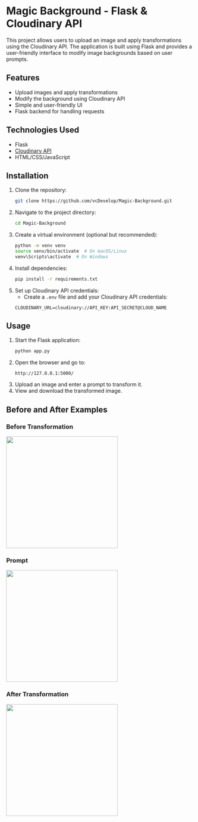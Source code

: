 # Magic Background - Flask & Cloudinary API

This project allows users to upload an image and apply transformations using the Cloudinary API. The application is built using Flask and provides a user-friendly interface to modify image backgrounds based on user prompts.

## Features
- Upload images and apply transformations
- Modify the background using Cloudinary API
- Simple and user-friendly UI
- Flask backend for handling requests

## Technologies Used
- Flask
- [Cloudinary API](https://cloudinary.com/documentation/django_image_and_video_upload)
- HTML/CSS/JavaScript

## Installation

1. Clone the repository:
   ```bash
   git clone https://github.com/vcDevelop/Magic-Background.git
   ```
2. Navigate to the project directory:
   ```bash
   cd Magic-Background
   ```
3. Create a virtual environment (optional but recommended):
   ```bash
   python -m venv venv
   source venv/bin/activate  # On macOS/Linux
   venv\Scripts\activate  # On Windows
   ```
4. Install dependencies:
   ```bash
   pip install -r requirements.txt
   ```
5. Set up Cloudinary API credentials:
   - Create a `.env` file and add your Cloudinary API credentials:
   ```env
   CLOUDINARY_URL=cloudinary://API_KEY:API_SECRET@CLOUD_NAME
   ```

## Usage

1. Start the Flask application:
   ```bash
   python app.py
   ```
2. Open the browser and go to:
   ```
   http://127.0.0.1:5000/
   ```
3. Upload an image and enter a prompt to transform it.
4. View and download the transformed image.

## Before and After Examples

### Before Transformation
<img src="https://github.com/user-attachments/assets/949dd1df-0ea7-44a9-aa86-ca975a5bc31e" width="300">

### Prompt
<img src="https://github.com/user-attachments/assets/9e823899-2d53-4d7a-8847-5cecf0e46749" width="300">

### After Transformation
<img src="https://github.com/user-attachments/assets/d075da31-68fc-47ff-bd2c-53125d65a7c1" width="300">
